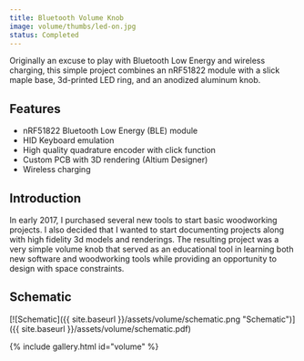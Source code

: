 ```yaml
---
title: Bluetooth Volume Knob
image: volume/thumbs/led-on.jpg
status: Completed
---
```


Originally an excuse to play with Bluetooth Low Energy and wireless charging, this simple project combines an nRF51822 module with a slick maple base, 3d-printed LED ring, and an anodized aluminum knob.<!-- more -->

## Features ##
* nRF51822 Bluetooth Low Energy (BLE) module
* HID Keyboard emulation
* High quality quadrature encoder with click function
* Custom PCB with 3D rendering (Altium Designer)
* Wireless charging

## Introduction ##
In early 2017, I purchased several new tools to start basic woodworking projects.  I also decided that I wanted to start documenting projects along with high fidelity 3d models and renderings.  The resulting project was a very simple volume knob that served as an educational tool in learning both new software and woodworking tools while providing an opportunity to design with space constraints.

## Schematic ##
[![Schematic]({{ site.baseurl }}/assets/volume/schematic.png "Schematic")]({{ site.baseurl }}/assets/volume/schematic.pdf)

{% include gallery.html id="volume" %}